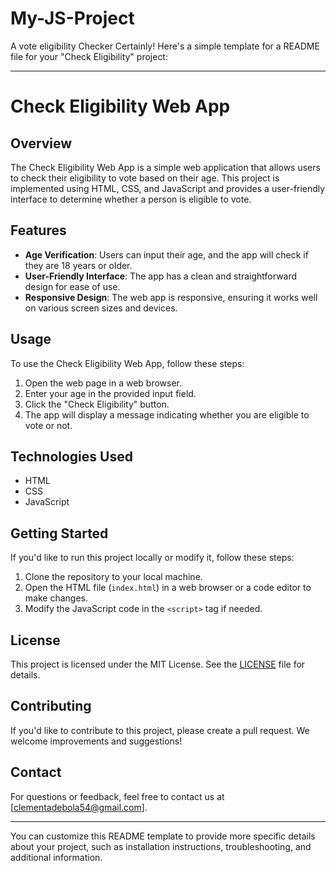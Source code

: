 # My-JS-Project
A vote eligibility Checker
Certainly! Here's a simple template for a README file for your "Check Eligibility" project:

---

# Check Eligibility Web App

## Overview

The Check Eligibility Web App is a simple web application that allows users to check their eligibility to vote based on their age. This project is implemented using HTML, CSS, and JavaScript and provides a user-friendly interface to determine whether a person is eligible to vote.

## Features

- **Age Verification**: Users can input their age, and the app will check if they are 18 years or older.
- **User-Friendly Interface**: The app has a clean and straightforward design for ease of use.
- **Responsive Design**: The web app is responsive, ensuring it works well on various screen sizes and devices.

## Usage

To use the Check Eligibility Web App, follow these steps:

1. Open the web page in a web browser.
2. Enter your age in the provided input field.
3. Click the "Check Eligibility" button.
4. The app will display a message indicating whether you are eligible to vote or not.

## Technologies Used

- HTML
- CSS
- JavaScript

## Getting Started

If you'd like to run this project locally or modify it, follow these steps:

1. Clone the repository to your local machine.
2. Open the HTML file (`index.html`) in a web browser or a code editor to make changes.
3. Modify the JavaScript code in the `<script>` tag if needed.

## License

This project is licensed under the MIT License. See the [LICENSE](LICENSE) file for details.

## Contributing

If you'd like to contribute to this project, please create a pull request. We welcome improvements and suggestions!

## Contact

For questions or feedback, feel free to contact us at [clementadebola54@gmail.com].

---

You can customize this README template to provide more specific details about your project, such as installation instructions, troubleshooting, and additional information.
